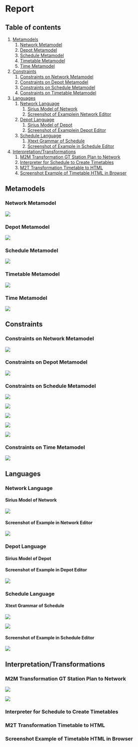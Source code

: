 # Report

## Table of contents

1. [Metamodels](#Metamodels)
    1. [Network Metamodel](#Network-Metamodel)
    2. [Depot Metamodel](#Depot-Metamodel)
    3. [Schedule Metamodel](#Schedule-Metamodel)
    4. [Timetable Metamodel](#Timetable-Metamodel)
    5. [Time Metamodel](#Time-Metamodel)
2. [Constraints](#Constraints)
    1. [Constraints on Network Metamodel](#Constraints-on-Network-Metamodel)
    2. [Constraints on Depot Metamodel](#Constraints-on-Depot-Metamodel)
    3. [Constraints on Schedule Metamodel](#Constraints-on-Schedule-Metamodel)
    4. [Constraints on Timetable Metamodel](#Constraints-on-Timetable-Metamodel)
3. [Languages](#Languages)
    1. [Network Language](#Network-Language)
        1. [Sirius Model of Network](#Sirius-Model-of-Network)
        2. [Screenshot of Examplein Network Editor](#Screenshot-of-Examplein-Network-Editor)
    2. [Depot Language](#Depot-Language)
        1. [Sirius Model of Depot](#Sirius-Model-of-Depot)
        2. [Screenshot of Examplein Depot Editor](#Screenshot-of-Examplein-Depot-Editor)
    3. [Schedule Language](#Schedule-Language)
        1. [Xtext Grammar of Schedule](#Xtext-Grammar-of-Schedule)
        2. [Screenshot of Example in Schedule Editor](#Screenshot-of-Example-in-Schedule-Editor)
4. [Interpretation/Transformations](#Interpretation/Transformations)
    1. [M2M Transformation GT Station Plan to Network](#M2M-Transformation-GT-Station-Plan-to-Network)
    2. [Interpreter for Schedule to Create Timetables](#Interpreter-for-Schedule-to-Create-Timetables)
    3. [M2T Transformation Timetable to HTML](#M2T-Transformation-Timetable-to-HTML)
    4. [Screenshot Example of Timetable HTML in Browser](#Screenshot-Example-of-Timetable-HTML-in-Browser)

## Metamodels

### Network Metamodel

![](https://github.com/janschill/mosyl_2020_group2/raw/master/report/images/metamodel-network.png)

### Depot Metamodel

![](https://github.com/janschill/mosyl_2020_group2/raw/master/report/images/metamodel-depot.png)

### Schedule Metamodel

![](https://github.com/janschill/mosyl_2020_group2/raw/master/report/images/metamodel-schedule.png)

### Timetable Metamodel

![](https://github.com/janschill/mosyl_2020_group2/raw/master/report/images/metamodel-timetable.png)

### Time Metamodel

![](https://github.com/janschill/mosyl_2020_group2/raw/master/report/images/metamodel-time.png)

## Constraints

### Constraints on Network Metamodel

![](https://github.com/janschill/mosyl_2020_group2/raw/master/report/images/metamodel-network-constraints.png)

### Constraints on Depot Metamodel

![](https://github.com/janschill/mosyl_2020_group2/raw/master/report/images/metamodel-depot-constraints.png)

### Constraints on Schedule Metamodel

![](https://github.com/janschill/mosyl_2020_group2/raw/master/report/images/metamodel-schedule-constraints-1.png)

![](https://github.com/janschill/mosyl_2020_group2/raw/master/report/images/metamodel-schedule-constraints-2.png)

![](https://github.com/janschill/mosyl_2020_group2/raw/master/report/images/metamodel-schedule-constraints-3.png)

![](https://github.com/janschill/mosyl_2020_group2/raw/master/report/images/metamodel-schedule-constraints-4.png)

![](https://github.com/janschill/mosyl_2020_group2/raw/master/report/images/metamodel-schedule-constraints-5.png)

### Constraints on Time Metamodel

![](https://github.com/janschill/mosyl_2020_group2/raw/master/report/images/metamodel-time-constraints.png)

## Languages

### Network Language

#### Sirius Model of Network

![](https://github.com/janschill/mosyl_2020_group2/raw/master/report/images/metamodel-network-graphical_editor.png)

#### Screenshot of Example in Network Editor

![](https://github.com/janschill/mosyl_2020_group2/raw/master/report/images/metamodel-network-graphical_editor_example.png)

### Depot Language

#### Sirius Model of Depot



#### Screenshot of Example in Depot Editor

![](https://github.com/janschill/mosyl_2020_group2/raw/master/report/images/metamodel-depot-graphical_editor_example.png)

### Schedule Language

#### Xtext Grammar of Schedule

![](https://github.com/janschill/mosyl_2020_group2/raw/master/report/images/metamodel-schedule-grammar-1.png)

![](https://github.com/janschill/mosyl_2020_group2/raw/master/report/images/metamodel-schedule-grammar-2.png)

#### Screenshot of Example in Schedule Editor

![](https://github.com/janschill/mosyl_2020_group2/raw/master/report/images/schedule-editor.png)

## Interpretation/Transformations

### M2M Transformation GT Station Plan to Network

![](https://github.com/janschill/mosyl_2020_group2/raw/master/report/images/m2m-stationplan-network.png)

![](https://github.com/janschill/mosyl_2020_group2/raw/master/report/images/m2m-stationplan-network-result.png)


### Interpreter for Schedule to Create Timetables

### M2T Transformation Timetable to HTML

### Screenshot Example of Timetable HTML in Browser
